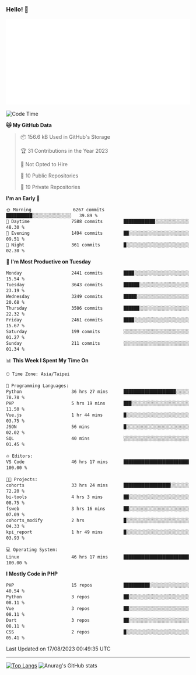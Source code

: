 ### Hello! 👋

![Metrics](/metrics.classic.svg)

<!--START_SECTION:waka-->
![Code Time](http://img.shields.io/badge/Code%20Time-536%20hrs%2011%20mins-blue)

**🐱 My GitHub Data** 

> 📦 156.6 kB Used in GitHub's Storage 
 > 
> 🏆 31 Contributions in the Year 2023
 > 
> 🚫 Not Opted to Hire
 > 
> 📜 10 Public Repositories 
 > 
> 🔑 19 Private Repositories 
 > 
**I'm an Early 🐤** 

```text
🌞 Morning                6267 commits        ██████████░░░░░░░░░░░░░░░   39.89 % 
🌆 Daytime                7588 commits        ████████████░░░░░░░░░░░░░   48.30 % 
🌃 Evening                1494 commits        ██░░░░░░░░░░░░░░░░░░░░░░░   09.51 % 
🌙 Night                  361 commits         █░░░░░░░░░░░░░░░░░░░░░░░░   02.30 % 
```
📅 **I'm Most Productive on Tuesday** 

```text
Monday                   2441 commits        ████░░░░░░░░░░░░░░░░░░░░░   15.54 % 
Tuesday                  3643 commits        ██████░░░░░░░░░░░░░░░░░░░   23.19 % 
Wednesday                3249 commits        █████░░░░░░░░░░░░░░░░░░░░   20.68 % 
Thursday                 3506 commits        ██████░░░░░░░░░░░░░░░░░░░   22.32 % 
Friday                   2461 commits        ████░░░░░░░░░░░░░░░░░░░░░   15.67 % 
Saturday                 199 commits         ░░░░░░░░░░░░░░░░░░░░░░░░░   01.27 % 
Sunday                   211 commits         ░░░░░░░░░░░░░░░░░░░░░░░░░   01.34 % 
```


📊 **This Week I Spent My Time On** 

```text
🕑︎ Time Zone: Asia/Taipei

💬 Programming Languages: 
Python                   36 hrs 27 mins      ████████████████████░░░░░   78.78 % 
PHP                      5 hrs 19 mins       ███░░░░░░░░░░░░░░░░░░░░░░   11.50 % 
Vue.js                   1 hr 44 mins        █░░░░░░░░░░░░░░░░░░░░░░░░   03.75 % 
JSON                     56 mins             █░░░░░░░░░░░░░░░░░░░░░░░░   02.02 % 
SQL                      40 mins             ░░░░░░░░░░░░░░░░░░░░░░░░░   01.45 % 

🔥 Editors: 
VS Code                  46 hrs 17 mins      █████████████████████████   100.00 % 

🐱‍💻 Projects: 
cohorts                  33 hrs 24 mins      ██████████████████░░░░░░░   72.20 % 
bi-tools                 4 hrs 3 mins        ██░░░░░░░░░░░░░░░░░░░░░░░   08.75 % 
fsweb                    3 hrs 16 mins       ██░░░░░░░░░░░░░░░░░░░░░░░   07.09 % 
cohorts_modify           2 hrs               █░░░░░░░░░░░░░░░░░░░░░░░░   04.33 % 
kpi_report               1 hr 49 mins        █░░░░░░░░░░░░░░░░░░░░░░░░   03.93 % 

💻 Operating System: 
Linux                    46 hrs 17 mins      █████████████████████████   100.00 % 
```

**I Mostly Code in PHP** 

```text
PHP                      15 repos            ██████████░░░░░░░░░░░░░░░   40.54 % 
Python                   3 repos             ██░░░░░░░░░░░░░░░░░░░░░░░   08.11 % 
Vue                      3 repos             ██░░░░░░░░░░░░░░░░░░░░░░░   08.11 % 
Dart                     3 repos             ██░░░░░░░░░░░░░░░░░░░░░░░   08.11 % 
CSS                      2 repos             █░░░░░░░░░░░░░░░░░░░░░░░░   05.41 % 
```




 Last Updated on 17/08/2023 00:49:35 UTC
<!--END_SECTION:waka-->

<hr>

<span style="display:inline-block">[![Top Langs](https://github-readme-stats.vercel.app/api/top-langs/?username=maureendadap&layout=compact&theme=transparent)](https://github.com/anuraghazra/github-readme-stats)</span>
<span style="display:inline-block">![Anurag's GitHub stats](https://github-readme-stats.vercel.app/api?username=maureendadap&show_icons=true&theme=transparent&count_private=true)</span>

<!--
**MaureenDadap/maureendadap** is a ✨ _special_ ✨ repository because its `README.md` (this file) appears on your GitHub profile.

Here are some ideas to get you started:

- 🔭 I’m currently working on ...
- 🌱 I’m currently learning ...
- 👯 I’m looking to collaborate on ...
- 🤔 I’m looking for help with ...
- 💬 Ask me about ...
- 📫 How to reach me: ...
- 😄 Pronouns: ...
- ⚡ Fun fact: ...
-->
